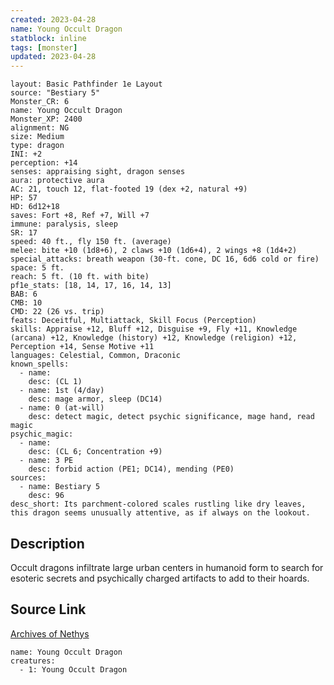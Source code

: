 ```yaml
---
created: 2023-04-28
name: Young Occult Dragon
statblock: inline
tags: [monster]
updated: 2023-04-28
---
```

```statblock
layout: Basic Pathfinder 1e Layout
source: "Bestiary 5"
Monster_CR: 6
name: Young Occult Dragon
Monster_XP: 2400
alignment: NG
size: Medium
type: dragon
INI: +2
perception: +14
senses: appraising sight, dragon senses
aura: protective aura
AC: 21, touch 12, flat-footed 19 (dex +2, natural +9)
HP: 57
HD: 6d12+18
saves: Fort +8, Ref +7, Will +7
immune: paralysis, sleep
SR: 17
speed: 40 ft., fly 150 ft. (average)
melee: bite +10 (1d8+6), 2 claws +10 (1d6+4), 2 wings +8 (1d4+2)
special_attacks: breath weapon (30-ft. cone, DC 16, 6d6 cold or fire)
space: 5 ft.
reach: 5 ft. (10 ft. with bite)
pf1e_stats: [18, 14, 17, 16, 14, 13]
BAB: 6
CMB: 10
CMD: 22 (26 vs. trip)
feats: Deceitful, Multiattack, Skill Focus (Perception)
skills: Appraise +12, Bluff +12, Disguise +9, Fly +11, Knowledge (arcana) +12, Knowledge (history) +12, Knowledge (religion) +12, Perception +14, Sense Motive +11
languages: Celestial, Common, Draconic
known_spells:
  - name:
    desc: (CL 1)
  - name: 1st (4/day)
    desc: mage armor, sleep (DC14)
  - name: 0 (at-will)
    desc: detect magic, detect psychic significance, mage hand, read magic
psychic_magic:
  - name:
    desc: (CL 6; Concentration +9)
  - name: 3 PE
    desc: forbid action (PE1; DC14), mending (PE0)
sources:
  - name: Bestiary 5
    desc: 96
desc_short: Its parchment-colored scales rustling like dry leaves, this dragon seems unusually attentive, as if always on the lookout.
```
## Description
Occult dragons infiltrate large urban centers in humanoid form to search for esoteric secrets and psychically charged artifacts to add to their hoards.
## Source Link
[Archives of Nethys](https://aonprd.com/MonsterDisplay.aspx?ItemName=Young%20Occult%20Dragon)
```encounter-table
name: Young Occult Dragon
creatures:
  - 1: Young Occult Dragon
```
